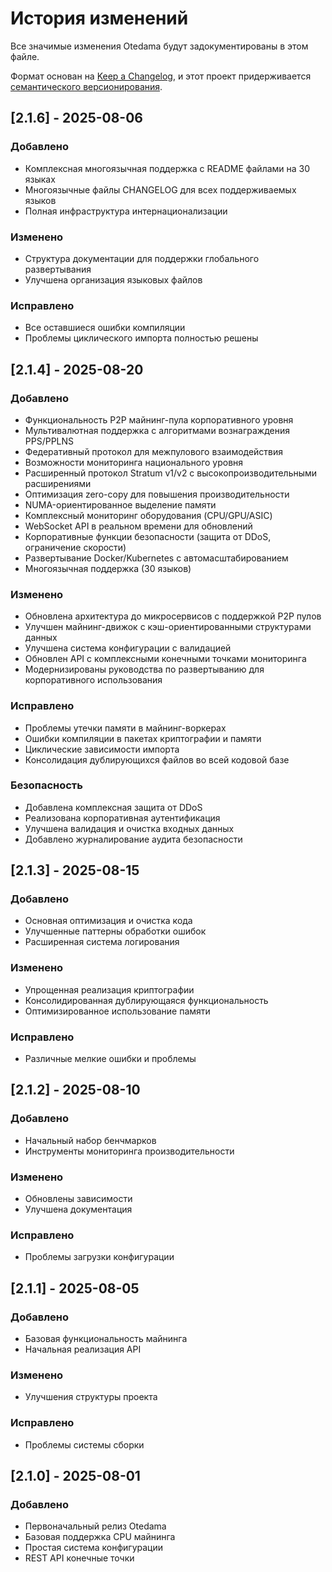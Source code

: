 # История изменений

Все значимые изменения Otedama будут задокументированы в этом файле.

Формат основан на [Keep a Changelog](https://keepachangelog.com/ru/1.0.0/),
и этот проект придерживается [семантического версионирования](https://semver.org/lang/ru/).

## [2.1.6] - 2025-08-06

### Добавлено
- Комплексная многоязычная поддержка с README файлами на 30 языках
- Многоязычные файлы CHANGELOG для всех поддерживаемых языков
- Полная инфраструктура интернационализации

### Изменено
- Структура документации для поддержки глобального развертывания
- Улучшена организация языковых файлов

### Исправлено
- Все оставшиеся ошибки компиляции
- Проблемы циклического импорта полностью решены

## [2.1.4] - 2025-08-20

### Добавлено
- Функциональность P2P майнинг-пула корпоративного уровня
- Мультивалютная поддержка с алгоритмами вознаграждения PPS/PPLNS
- Федеративный протокол для межпулового взаимодействия
- Возможности мониторинга национального уровня
- Расширенный протокол Stratum v1/v2 с высокопроизводительными расширениями
- Оптимизация zero-copy для повышения производительности
- NUMA-ориентированное выделение памяти
- Комплексный мониторинг оборудования (CPU/GPU/ASIC)
- WebSocket API в реальном времени для обновлений
- Корпоративные функции безопасности (защита от DDoS, ограничение скорости)
- Развертывание Docker/Kubernetes с автомасштабированием
- Многоязычная поддержка (30 языков)

### Изменено
- Обновлена архитектура до микросервисов с поддержкой P2P пулов
- Улучшен майнинг-движок с кэш-ориентированными структурами данных
- Улучшена система конфигурации с валидацией
- Обновлен API с комплексными конечными точками мониторинга
- Модернизированы руководства по развертыванию для корпоративного использования

### Исправлено
- Проблемы утечки памяти в майнинг-воркерах
- Ошибки компиляции в пакетах криптографии и памяти
- Циклические зависимости импорта
- Консолидация дублирующихся файлов во всей кодовой базе

### Безопасность
- Добавлена комплексная защита от DDoS
- Реализована корпоративная аутентификация
- Улучшена валидация и очистка входных данных
- Добавлено журналирование аудита безопасности

## [2.1.3] - 2025-08-15

### Добавлено
- Основная оптимизация и очистка кода
- Улучшенные паттерны обработки ошибок
- Расширенная система логирования

### Изменено
- Упрощенная реализация криптографии
- Консолидированная дублирующаяся функциональность
- Оптимизированное использование памяти

### Исправлено
- Различные мелкие ошибки и проблемы

## [2.1.2] - 2025-08-10

### Добавлено
- Начальный набор бенчмарков
- Инструменты мониторинга производительности

### Изменено
- Обновлены зависимости
- Улучшена документация

### Исправлено
- Проблемы загрузки конфигурации

## [2.1.1] - 2025-08-05

### Добавлено
- Базовая функциональность майнинга
- Начальная реализация API

### Изменено
- Улучшения структуры проекта

### Исправлено
- Проблемы системы сборки

## [2.1.0] - 2025-08-01

### Добавлено
- Первоначальный релиз Otedama
- Базовая поддержка CPU майнинга
- Простая система конфигурации
- REST API конечные точки